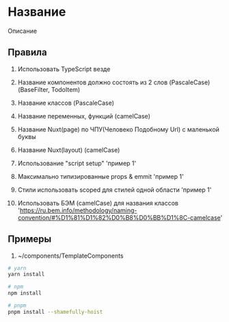 # Название

Описание

## Правила

1) Использовать TypeScript везде

2) Название компонентов должно состоять из 2 слов (PascaleCase) (BaseFilter, TodoItem)
3) Название классов (PascaleCase)
4) Название переменных, функций (camelCase)
5) Название Nuxt(page) по ЧПУ(Человеко Подобному Url) с маленькой буквы
6) Название Nuxt(layout) (camelCase)

7) Использование "script setup" 'пример 1'
8) Максимально типизированные props & emmit 'пример 1'

9) Стили использовать scoped для стилей одной области 'пример 1'
10) Использовать БЭМ (camelCase) для названия классов 'https://ru.bem.info/methodology/naming-convention/#%D1%81%D1%82%D0%B8%D0%BB%D1%8C-camelcase'
 

## Примеры
1) ~/components/TemplateComponents

```bash
# yarn
yarn install

# npm
npm install

# pnpm
pnpm install --shamefully-hoist
```
